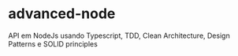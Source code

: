 # advanced-node
API em NodeJs usando Typescript, TDD, Clean Architecture, Design Patterns e SOLID principles
